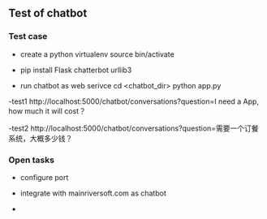 ## Test of chatbot

### Test case

- create a python virtualenv        source <virtualenv>bin/activate
- pip install Flask chatterbot urllib3

- run chatbot  as web serivce
   cd <chatbot_dir>
   python app.py

-test1
http://localhost:5000/chatbot/conversations?question=I need a App, how much it will cost？

-test2
http://localhost:5000/chatbot/conversations?question=需要一个订餐系统，大概多少钱？

### Open tasks

- configure port

- integrate with mainriversoft.com as chatbot

-